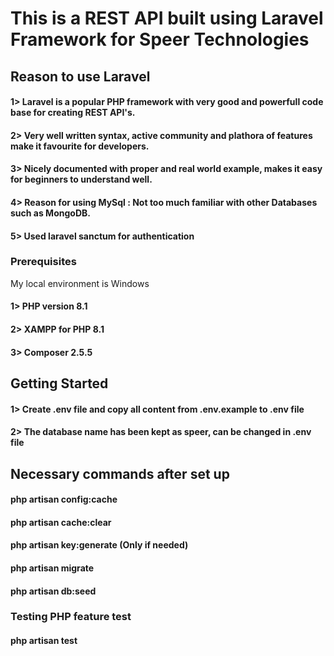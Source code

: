 # This is a REST API built using Laravel Framework for Speer Technologies

## Reason to use Laravel 
#### 1> Laravel is a popular PHP framework with very good and powerfull code base for creating REST API's.
#### 2> Very well written syntax, active community and plathora of features make it favourite for developers.
#### 3> Nicely documented with proper and real world example, makes it easy for beginners to understand well.
#### 4> Reason for using MySql : Not too much familiar with other Databases such as MongoDB.
#### 5> Used laravel sanctum for authentication

### Prerequisites
My local environment is Windows
#### 1> PHP version 8.1
#### 2> XAMPP for PHP 8.1
#### 3> Composer 2.5.5

## Getting Started
#### 1> Create .env file and copy all content from .env.example to .env file
#### 2> The database name has been kept as speer, can be changed in .env file

## Necessary commands after set up
#### php artisan config:cache
#### php artisan cache:clear
#### php artisan key:generate (Only if needed)
#### php artisan migrate
#### php artisan db:seed

### Testing PHP feature test

#### php artisan test


